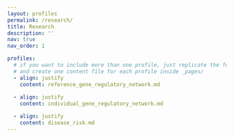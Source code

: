 ```yaml
---
layout: profiles
permalink: /research/
title: Research
description: ''
nav: true
nav_order: 1

profiles:
  # if you want to include more than one profile, just replicate the following block
  # and create one content file for each profile inside _pages/
  - align: justify
    content: reference_gene_regulatory_network.md
      
  - align: justify
    content: individual_gene_regulatory_network.md

  - align: justify
    content: disease_risk.md
---
```

